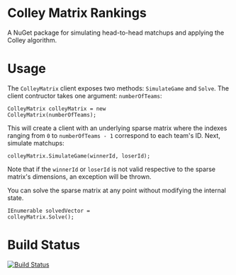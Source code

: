 # Colley Matrix Rankings
A NuGet package for simulating head-to-head matchups and applying the Colley algorithm.

# Usage
The <code>ColleyMatrix</code> client exposes two methods: <code>SimulateGame</code> and <code>Solve</code>. The client contructor takes one argument: <code>numberOfTeams</code>:

<code>ColleyMatrix colleyMatrix = new ColleyMatrix(numberOfTeams);</code>

This will create a client with an underlying sparse matrix where the indexes ranging from <code>0</code> to <code>numberOfTeams - 1</code> correspond to each team's ID. Next, simulate matchups:

<code>colleyMatrix.SimulateGame(winnerId, loserId);</code>

Note that if the <code>winnerId</code> or <code>loserId</code> is not valid respective to the sparse matrix's dimensions, an exception will be thrown.

You can solve the sparse matrix at any point without modifying the internal state.

<code>IEnumerable<double> solvedVector = colleyMatrix.Solve();</code>

# Build Status
[![Build Status](https://travis-ci.org/scottenriquez/colley-matrix-nuget.svg?branch=master)](https://travis-ci.org/scottenriquez/colley-matrix-nuget)
